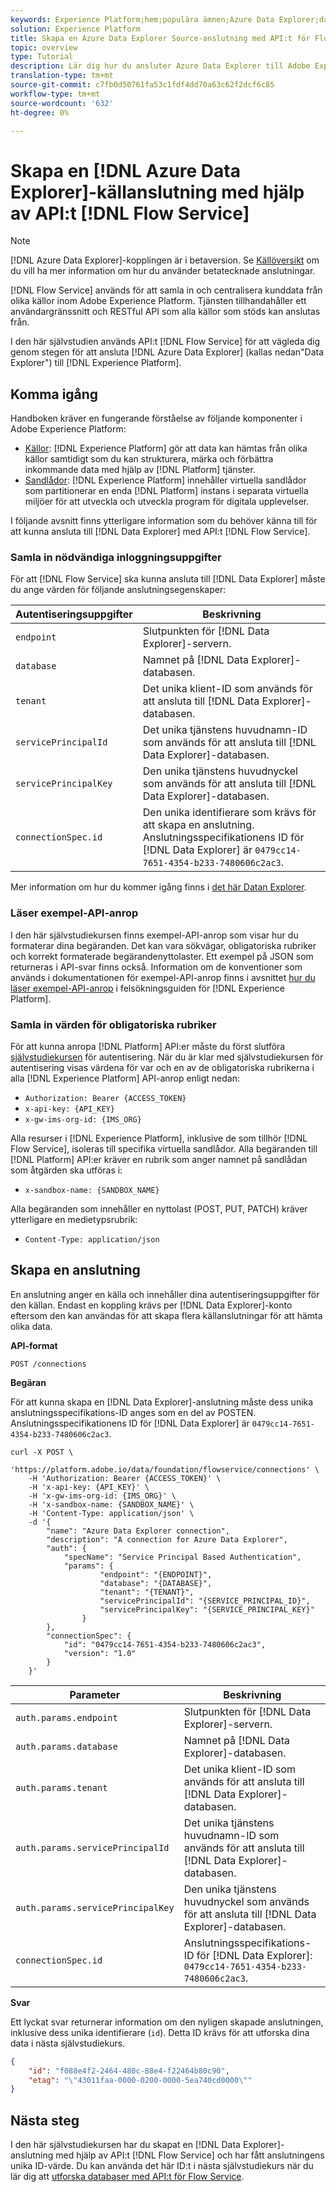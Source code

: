```yaml
---
keywords: Experience Platform;hem;populära ämnen;Azure Data Explorer;data explorer;Data Explorer
solution: Experience Platform
title: Skapa en Azure Data Explorer Source-anslutning med API:t för Flow Service
topic: overview
type: Tutorial
description: Lär dig hur du ansluter Azure Data Explorer till Adobe Experience Platform med API:t för Flow Service.
translation-type: tm+mt
source-git-commit: c7fb0d50761fa53c1fdf4dd70a63c62f2dcf6c85
workflow-type: tm+mt
source-wordcount: '632'
ht-degree: 0%

---
```



# Skapa en [!DNL Azure Data Explorer]-källanslutning med hjälp av API:t [!DNL Flow Service]

>[!NOTE]
>
>[!DNL Azure Data Explorer]-kopplingen är i betaversion. Se [Källöversikt](../../../../home.md#terms-and-conditions) om du vill ha mer information om hur du använder betatecknade anslutningar.

[!DNL Flow Service] används för att samla in och centralisera kunddata från olika källor inom Adobe Experience Platform. Tjänsten tillhandahåller ett användargränssnitt och RESTful API som alla källor som stöds kan anslutas från.

I den här självstudien används API:t [!DNL Flow Service] för att vägleda dig genom stegen för att ansluta [!DNL Azure Data Explorer] (kallas nedan&quot;Data Explorer&quot;) till [!DNL Experience Platform].

## Komma igång

Handboken kräver en fungerande förståelse av följande komponenter i Adobe Experience Platform:

* [Källor](../../../../home.md):  [!DNL Experience Platform] gör att data kan hämtas från olika källor samtidigt som du kan strukturera, märka och förbättra inkommande data med hjälp av  [!DNL Platform] tjänster.
* [Sandlådor](../../../../../sandboxes/home.md):  [!DNL Experience Platform] innehåller virtuella sandlådor som partitionerar en enda  [!DNL Platform] instans i separata virtuella miljöer för att utveckla och utveckla program för digitala upplevelser.

I följande avsnitt finns ytterligare information som du behöver känna till för att kunna ansluta till [!DNL Data Explorer] med API:t [!DNL Flow Service].

### Samla in nödvändiga inloggningsuppgifter

För att [!DNL Flow Service] ska kunna ansluta till [!DNL Data Explorer] måste du ange värden för följande anslutningsegenskaper:

| Autentiseringsuppgifter | Beskrivning |
| ---------- | ----------- |
| `endpoint` | Slutpunkten för [!DNL Data Explorer]-servern. |
| `database` | Namnet på [!DNL Data Explorer]-databasen. |
| `tenant` | Det unika klient-ID som används för att ansluta till [!DNL Data Explorer]-databasen. |
| `servicePrincipalId` | Det unika tjänstens huvudnamn-ID som används för att ansluta till [!DNL Data Explorer]-databasen. |
| `servicePrincipalKey` | Den unika tjänstens huvudnyckel som används för att ansluta till [!DNL Data Explorer]-databasen. |
| `connectionSpec.id` | Den unika identifierare som krävs för att skapa en anslutning. Anslutningsspecifikationens ID för [!DNL Data Explorer] är `0479cc14-7651-4354-b233-7480606c2ac3`. |

Mer information om hur du kommer igång finns i [det här Datan Explorer](https://docs.microsoft.com/en-us/azure/data-explorer/kusto/management/access-control/how-to-authenticate-with-aad).

### Läser exempel-API-anrop

I den här självstudiekursen finns exempel-API-anrop som visar hur du formaterar dina begäranden. Det kan vara sökvägar, obligatoriska rubriker och korrekt formaterade begärandenyttolaster. Ett exempel på JSON som returneras i API-svar finns också. Information om de konventioner som används i dokumentationen för exempel-API-anrop finns i avsnittet [hur du läser exempel-API-anrop](../../../../../landing/troubleshooting.md#how-do-i-format-an-api-request) i felsökningsguiden för [!DNL Experience Platform].

### Samla in värden för obligatoriska rubriker

För att kunna anropa [!DNL Platform] API:er måste du först slutföra [självstudiekursen](https://www.adobe.com/go/platform-api-authentication-en) för autentisering. När du är klar med självstudiekursen för autentisering visas värdena för var och en av de obligatoriska rubrikerna i alla [!DNL Experience Platform] API-anrop enligt nedan:

* `Authorization: Bearer {ACCESS_TOKEN}`
* `x-api-key: {API_KEY}`
* `x-gw-ims-org-id: {IMS_ORG}`

Alla resurser i [!DNL Experience Platform], inklusive de som tillhör [!DNL Flow Service], isoleras till specifika virtuella sandlådor. Alla begäranden till [!DNL Platform] API:er kräver en rubrik som anger namnet på sandlådan som åtgärden ska utföras i:

* `x-sandbox-name: {SANDBOX_NAME}`

Alla begäranden som innehåller en nyttolast (POST, PUT, PATCH) kräver ytterligare en medietypsrubrik:

* `Content-Type: application/json`

## Skapa en anslutning

En anslutning anger en källa och innehåller dina autentiseringsuppgifter för den källan. Endast en koppling krävs per [!DNL Data Explorer]-konto eftersom den kan användas för att skapa flera källanslutningar för att hämta olika data.

**API-format**

```http
POST /connections
```

**Begäran**

För att kunna skapa en [!DNL Data Explorer]-anslutning måste dess unika anslutningsspecifikations-ID anges som en del av POSTEN. Anslutningsspecifikationens ID för [!DNL Data Explorer] är `0479cc14-7651-4354-b233-7480606c2ac3`.

```shell
curl -X POST \
    'https://platform.adobe.io/data/foundation/flowservice/connections' \
    -H 'Authorization: Bearer {ACCESS_TOKEN}' \
    -H 'x-api-key: {API_KEY}' \
    -H 'x-gw-ims-org-id: {IMS_ORG}' \
    -H 'x-sandbox-name: {SANDBOX_NAME}' \
    -H 'Content-Type: application/json' \
    -d '{
        "name": "Azure Data Explorer connection",
        "description": "A connection for Azure Data Explorer",
        "auth": {
            "specName": "Service Principal Based Authentication",
            "params": {
                    "endpoint": "{ENDPOINT}",
                    "database": "{DATABASE}",
                    "tenant": "{TENANT}",
                    "servicePrincipalId": "{SERVICE_PRINCIPAL_ID}",
                    "servicePrincipalKey": "{SERVICE_PRINCIPAL_KEY}"
                }
        },
        "connectionSpec": {
            "id": "0479cc14-7651-4354-b233-7480606c2ac3",
            "version": "1.0"
        }
    }'
```

| Parameter | Beskrivning |
| --------- | ----------- |
| `auth.params.endpoint` | Slutpunkten för [!DNL Data Explorer]-servern. |
| `auth.params.database` | Namnet på [!DNL Data Explorer]-databasen. |
| `auth.params.tenant` | Det unika klient-ID som används för att ansluta till [!DNL Data Explorer]-databasen. |
| `auth.params.servicePrincipalId` | Det unika tjänstens huvudnamn-ID som används för att ansluta till [!DNL Data Explorer]-databasen. |
| `auth.params.servicePrincipalKey` | Den unika tjänstens huvudnyckel som används för att ansluta till [!DNL Data Explorer]-databasen. |
| `connectionSpec.id` | Anslutningsspecifikations-ID för [!DNL Data Explorer]: `0479cc14-7651-4354-b233-7480606c2ac3`. |

**Svar**

Ett lyckat svar returnerar information om den nyligen skapade anslutningen, inklusive dess unika identifierare (`id`). Detta ID krävs för att utforska dina data i nästa självstudiekurs.

```json
{
    "id": "f088e4f2-2464-480c-88e4-f22464b80c90",
    "etag": "\"43011faa-0000-0200-0000-5ea740cd0000\""
}
```

## Nästa steg

I den här självstudiekursen har du skapat en [!DNL Data Explorer]-anslutning med hjälp av API:t [!DNL Flow Service] och har fått anslutningens unika ID-värde. Du kan använda det här ID:t i nästa självstudiekurs när du lär dig att [utforska databaser med API:t för Flow Service](../../explore/database-nosql.md).

